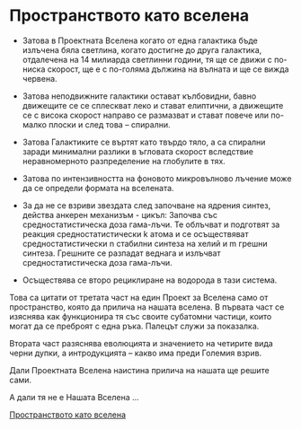 # Пространството като вселена

- Затова в Проектната Вселена когато от една галактика бъде
излъчена бяла светлина, когато достигне до друга галактика, отдалечена
на 14 милиарда светлинни години, тя ще се движи с по-ниска скорост, ще
е с по-голяма дължина на вълната и ще се вижда червена.

- Затова неподвижните галактики остават кълбовидни, бавно
движещите се се сплескват леко и стават елиптични, а движещите се с
висока скорост направо се размазват и стават повече или по-малко плоски
и след това – спирални.

- Затова Галактиките се въртят като твърдо тяло, а са спирални
заради минимални разлики в ъгловата скорост вследствие неравномерното
разпределение на глобулите в тях.

- Затова по интензивността на фоновото микровълново лъчение
може да се определи формата на вселената.

- За да не се взриви звездата след започване на ядрения синтез,
действа анкерен механизъм - цикъл:
Започва със средностатистическа доза гама-лъчи. Те облъчват и
подготвят за реакция средностатистически k атома и се осъществяват
средностатистически n стабилни синтеза на хелий и m грешни синтеза.
Грешните се разпадат веднага и излъчват средностатистическа доза
гама-лъчи.

- Осъществява се второ рециклиране на водорода в тази система.

Това са цитати от третата част на един Проект за Вселена само от
пространство, която да прилича на нашата вселена.
В първата част се изяснява как функционира тя със своите субатомни
частици, които могат да се преброят с една ръка. Палецът служи за
показалка.

Втората част разяснява еволюцията и значението на четирите вида
черни дупки, а интродукцията – какво има преди Големия взрив.

Дали Проектната Вселена наистина прилича на нашата ще решите
сами.

А дали тя не е Нашата Вселена ...

[Пространството като вселена](https://github.com/venpanchev/space-as-universe/raw/master/200531_SpaceAsUniverse.pdf)
